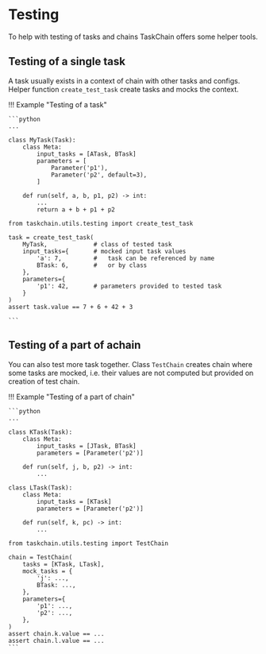 # Testing

To help with testing of tasks and chains TaskChain offers some helper tools.


## Testing of a single task

A task usually exists in a context of chain with other tasks and configs.
Helper function `create_test_task` create tasks and mocks the context.

!!! Example "Testing of a task"

    ```python
    ...
    
    class MyTask(Task):
        class Meta:
            input_tasks = [ATask, BTask]
            parameters = [
                Parameter('p1'),
                Parameter('p2', default=3),
            ]
        
        def run(self, a, b, p1, p2) -> int:
            ...
            return a + b + p1 + p2

    from taskchain.utils.testing import create_test_task
    
    task = create_test_task(
        MyTask,             # class of tested task
        input_tasks={       # mocked input task values
            'a': 7,         #   task can be referenced by name
            BTask: 6,       #   or by class
        },
        parameters={
            'p1': 42,       # parameters provided to tested task
        }
    )
    assert task.value == 7 + 6 + 42 + 3

    ```

## Testing of a part of achain

You can also test more task together. 
Class `TestChain` creates chain where some tasks are mocked, 
i.e. their values are not computed but provided on creation of test chain.

!!! Example "Testing of a part of chain"

    ```python
    ...
    
    class KTask(Task):
        class Meta:
            input_tasks = [JTask, BTask]
            parameters = [Parameter('p2')]
    
        def run(self, j, b, p2) -> int:
            ...
    
    class LTask(Task):
        class Meta:
            input_tasks = [KTask]
            parameters = [Parameter('p2')]
    
        def run(self, k, pc) -> int:
            ...

    from taskchain.utils.testing import TestChain
    
    chain = TestChain(
        tasks = [KTask, LTask],
        mock_tasks = {
            'j': ...,
            BTask: ...,
        },
        parameters={
            'p1': ...,
            'p2': ...,
        },
    )
    assert chain.k.value == ...
    assert chain.l.value == ...
    ```
